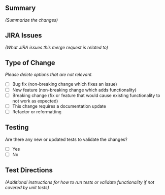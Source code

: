 ## Summary

_(Summarize the changes)_

## JIRA Issues

_(What JIRA issues this merge request is related to)_

## Type of Change

_Please delete options that are not relevant._

- [ ] Bug fix (non-breaking change which fixes an issue)
- [ ] New feature (non-breaking change which adds functionality)
- [ ] Breaking change (fix or feature that would cause existing functionality to not work as expected)
- [ ] This change requires a documentation update
- [ ] Refactor or reformatting

## Testing

Are there any new or updated tests to validate the changes?

- [ ] Yes
- [ ] No

## Test Directions

_(Additional instructions for how to run tests or validate functionality if not covered by unit tests)_

